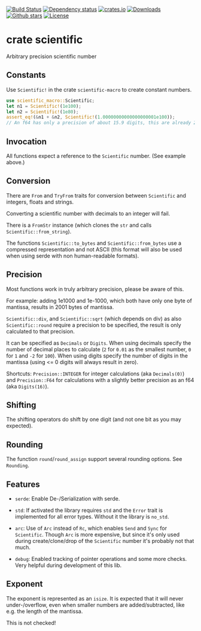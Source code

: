 [![Build Status](https://github.com/alexkazik/scientific/workflows/CI/badge.svg?branch=master&event=push)](https://github.com/alexkazik/scientific/actions?query=workflow%3ACI+branch%3Amaster+event%3Apush)
[![Dependency status](https://deps.rs/repo/github/alexkazik/scientific/status.svg)](https://deps.rs/repo/github/alexkazik/scientific)
[![crates.io](https://img.shields.io/crates/v/scientific.svg)](https://crates.io/crates/scientific)
[![Downloads](https://img.shields.io/crates/d/scientific.svg)](https://crates.io/crates/scientific)
[![Github stars](https://img.shields.io/github/stars/alexkazik/scientific.svg?logo=github)](https://github.com/alexkazik/scientific/stargazers)
[![License](https://img.shields.io/crates/l/scientific.svg)](./LICENSE)

# crate scientific

<!-- cargo-rdme start -->

Arbitrary precision scientific number

## Constants

Use `Scientific!` in the crate `scientific-macro` to create constant numbers.

```rust
use scientific_macro::Scientific;
let n1 = Scientific!(1e100);
let n2 = Scientific!(1e80);
assert_eq!(&n1 + &n2, Scientific!(1.00000000000000000001e100));
// An f64 has only a precision of about 15.9 digits, this are already 21.
```

## Invocation

All functions expect a reference to the `Scientific` number. (See example above.)

## Conversion

There are `From` and `TryFrom` traits for conversion between `Scientific` and integers, floats and strings.

Converting a scientific number with decimals to an integer will fail.

There is a `FromStr` instance (which clones the `str` and calls `Scientific::from_string`).

The functions `Scientific::to_bytes` and `Scientific::from_bytes` use a compressed representation and not ASCII
(this format will also be used when using serde with non human-readable formats).

## Precision

Most functions work in truly arbitrary precision, please be aware of this.

For example: adding 1e1000 and 1e-1000, which both have only one byte of mantissa, results in 2001 bytes of mantissa.

`Scientific::div`, and `Scientific::sqrt` (which depends on div) as also `Scientific::round` require
a precision to be specified, the result is only calculated to that precision.

It can be specified as `Decimals` or `Digits`. When using decimals specify the number of decimal places to
calculate (`2` for `0.01` as the smallest number, `0` for `1` and `-2` for `100`). When using digits specify
the number of digits in the mantissa (using <= 0 digits will always result in zero).

Shortcuts: `Precision::INTEGER` for integer calculations (aka `Decimals(0)`) and `Precision::F64` for
calculations with a slightly better precision as an f64 (aka `Digits(16)`).

## Shifting

The shifting operators do shift by one digit (and not one bit as you may expected).

## Rounding

The function `round`/`round_assign` support several rounding options. See `Rounding`.

## Features

- `serde`: Enable De-/Serialization with serde.

- `std`: If activated the library requires `std` and the `Error` trait is implemented for all error types.
  Without it the library is `no_std`.

- `arc`: Use of `Arc` instead of `Rc`, which enables `Send` and `Sync` for `Scientific`.
  Though `Arc` is more expensive, but since it's only used during create/clone/drop of
  the `Scientific` number it's probably not that much.

- `debug`: Enabled tracking of pointer operations and some more checks. Very helpful during development
  of this lib.

## Exponent

The exponent is represented as an `isize`. It is expected that it will never under-/overflow,
even when smaller numbers are added/subtracted, like e.g. the length of the mantissa.

This is not checked!

<!-- cargo-rdme end -->
